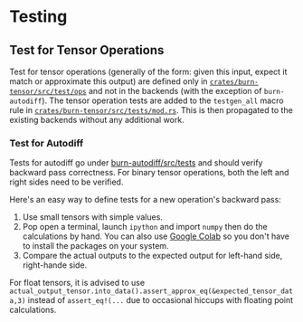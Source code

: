 # Testing

## Test for Tensor Operations

Test for tensor operations (generally of the form: given this input, expect it match or approximate
this output) are defined only in
[`crates/burn-tensor/src/test/ops`](https://github.com/tracel-ai/burn/tree/81a67b6a0992b9b5c33cda8b9784570143b67319/crates/burn-tensor/src/tests/ops)
and not in the backends (with the exception of `burn-autodiff`). The tensor operation tests are
added to the `testgen_all` macro rule in
[`crates/burn-tensor/src/tests/mod.rs`](https://github.com/tracel-ai/burn/blob/81a67b6a0992b9b5c33cda8b9784570143b67319/crates/burn-tensor/src/tests/mod.rs).
This is then propagated to the existing backends without any additional work.

### Test for Autodiff

Tests for autodiff go under
[burn-autodiff/src/tests](https://github.com/tracel-ai/burn/tree/81a67b6a0992b9b5c33cda8b9784570143b67319/crates/burn-autodiff/src/tests)
and should verify backward pass correctness. For binary tensor operations, both the left and right
sides need to be verified.

Here's an easy way to define tests for a new operation's backward pass:

1. Use small tensors with simple values.
2. Pop open a terminal, launch `ipython` and import `numpy` then do the calculations by hand. You
   can also use [Google Colab](https://colab.google/) so you don't have to install the packages on
   your system.
3. Compare the actual outputs to the expected output for left-hand side, right-hande side.

For float tensors, it is advised to use
`actual_output_tensor.into_data().assert_approx_eq(&expected_tensor_data,3)` instead of
`assert_eq!(...` due to occasional hiccups with floating point calculations.

